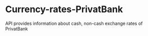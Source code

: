 # Currency-rates-PrivatBank
API provides information about cash, non-cash exchange rates of PrivatBank
